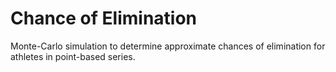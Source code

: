 # Chance of Elimination
Monte-Carlo simulation to determine approximate chances of elimination for athletes in point-based series.
